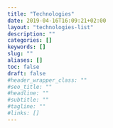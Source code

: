 ```yaml
---
title: "Technologies"
date: 2019-04-16T16:09:21+02:00
layout: "technologies-list"
description: ""
categories: []
keywords: []
slug: ""
aliases: []
toc: false
draft: false
#header_wrapper_class: ""
#seo_title: ""
#headline: ""
#subtitle: ""
#tagline: ""
#links: []
---
```

